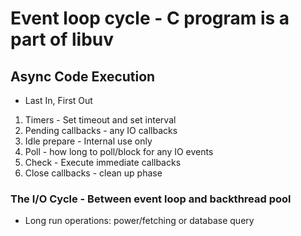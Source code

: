 # Event loop cycle - C program is a part of libuv
 ## Async Code Execution 
 - Last In, First Out

 1. Timers - Set timeout and set interval
 2. Pending callbacks - any IO callbacks
 3. Idle prepare - Internal use only 
 4. Poll - how long to poll/block for any IO events 
 5. Check - Execute immediate callbacks 
 6. Close callbacks - clean up phase

### The I/O Cycle - Between event loop and backthread pool 
 - Long run operations: power/fetching or database query

